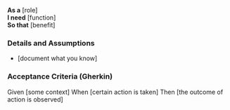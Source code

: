 **As a** [role]  
**I need** [function]  
**So that** [benefit]

### Details and Assumptions
* [document what you know]

### Acceptance Criteria  (Gherkin)
Given [some context]
When [certain action is taken]
Then [the outcome of action is observed]
